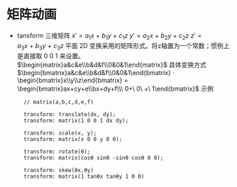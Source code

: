 
# 矩阵动画
- tansform
  三维矩阵
  $x' = a_1x\ +\ b_1y\ +\ c_1z$
  $y' = a_2x\ +\ b_2y\ +\ c_2z$
  $z' = a_3x\ +\ b_3y\ +\ c_3z$
  平面 2D 变换采用的矩阵形式。将z轴置为一个常数；惯例上是直接取 0 0 1 来设置。
  $\begin{matrix}a&c&e\\b&d&f\\0&0&1\end{matrix}$
  具体变换方式
  $\begin{bmatrix}a&c&e\\b&d&f\\0&0&1\end{bmatrix} · \begin{bmatrix}x\\y\\z\end{bmatrix} = \begin{bmatrix}ax+cy+e\\bx+dy+f\\\ 0+\ 0\ +\ 1\end{bmatrix}$ 
  示例
  ```
    // matrix(a,b,c,d,e,f)

    transform: translate(dx, dy);
    transform: matrix(1 0 0 1 dx dy);

    transform: scale(x, y);
    transform: matrix(x 0 0 y 0 0);

    transform: rotate(θ);
    transform: matrix(cosθ sinθ -sinθ cosθ 0 0);

    transform: skew(θx,θy)
    transform: matrix(1 tanθx tanθy 1 0 0)
  ```
